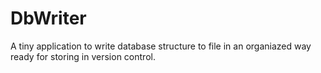 # DbWriter
A tiny application to write database structure to file in an organiazed way ready for storing in version control.
